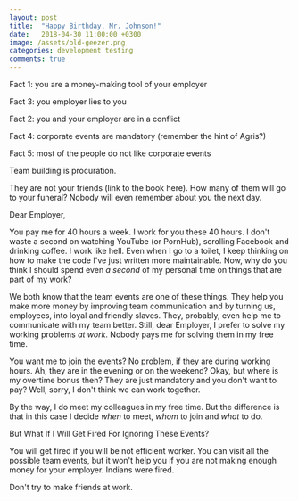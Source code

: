 ```yaml
---
layout: post
title:  "Happy Birthday, Mr. Johnson!"
date:   2018-04-30 11:00:00 +0300
image: /assets/old-geezer.png
categories: development testing
comments: true
---
```


Fact 1: you are a money-making tool of your employer

Fact 3: you employer lies to you

Fact 2: you and your employer are in a conflict

Fact 4: corporate events are mandatory (remember the hint of Agris?)

Fact 5: most of the people do not like corporate events

Team building is procuration.

They are not your friends (link to the book here). How many of them will go to your funeral? Nobody will even remember about you the next day.

Dear Employer,

You pay me for 40 hours a week. I work for you these 40 hours. I don't waste a second on watching YouTube (or PornHub), scrolling Facebook and drinking coffee. I work like hell. Even when I go to a toilet, I keep thinking on how to make the code I've just written more maintainable. Now, why do you think I should spend even _a second_ of my personal time on things that are part of my work?

We both know that the team events are one of these things. They help you make more money by improving team communication and by turning us, employees, into loyal and friendly slaves. They, probably, even help me to communicate with my team better. Still, dear Employer, I prefer to solve my working problems _at work_. Nobody pays me for solving them in my free time.

You want me to join the events? No problem, if they are during working hours. Ah, they are in the evening or on the weekend? Okay, but where is my overtime bonus then? They are just mandatory and you don't want to pay? Well, sorry, I don't think we can work together.

By the way, I do meet my colleagues in my free time. But the difference is that in this case I decide _when_ to meet, _whom_ to join and _what_ to do.

But What If I Will Get Fired For Ignoring These Events?

You will get fired if you will be not efficient worker. You can visit all the possible team events, but it won't help you if you are not making enough money for your employer. Indians were fired.

Don't try to make friends at work.
